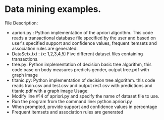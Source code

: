 # Data mining examples.

File Description:
- apriori.py : Python implementation of the apriori algorithm. This code reads a transactional database file specified by the user and based on user's specified support and confidence values, frequent itemsets and association rules are generated.
- DataSetx.txt : (x: 1,2,3,4,5) Five different dataset files containing transactions.
- tree.py: Python implementation of decision basic tree algorithm, this code base on body measures predicts gender, output tree.pdf with graph image
- titanic.py: Python implementation of decision tree algorithm. this code reads train.csv and test.csv and output res1.csv with predictions and titanic.pdf with a graph image
Usage:
- Modify line #14 of apriori.py and specify the name of dataset file to use.
- Run the program from the command line: python apriori.py
- When prompted, provide support and confidence values in percentage
- Frequent itemsets and association rules are generated

